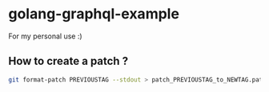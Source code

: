# golang-graphql-example

For my personal use :)

## How to create a patch ?

```sh
git format-patch PREVIOUSTAG --stdout > patch_PREVIOUSTAG_to_NEWTAG.patch
```
